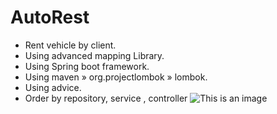 # AutoRest
* Rent vehicle by client.
* Using advanced mapping Library.
* Using Spring boot framework.
* Using maven » org.projectlombok » lombok.
* Using advice.
* Order by repository, service , controller
![This is an image](https://media.istockphoto.com/vectors/vector-vintage-car-vector-id888227368?k=20&m=888227368&s=612x612&w=0&h=fcN7gWQn2oCDlanoi5-QdBa009CpDtRVb2FHvQadXQ0=)
